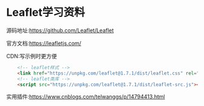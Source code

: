 # Leaflet学习资料

源码地址:https://github.com/Leaflet/Leaflet

官方文档:https://leafletjs.com/

CDN:写示例时更方便

```html
    <!-- leaflet样式 -->
    <link href="https://unpkg.com/leaflet@1.7.1/dist/leaflet.css" rel="stylesheet" />
    <!-- leaflet类库 -->
    <script src="https://unpkg.com/leaflet@1.7.1/dist/leaflet-src.js"></script>
```

实用插件:https://www.cnblogs.com/telwanggs/p/14794413.html